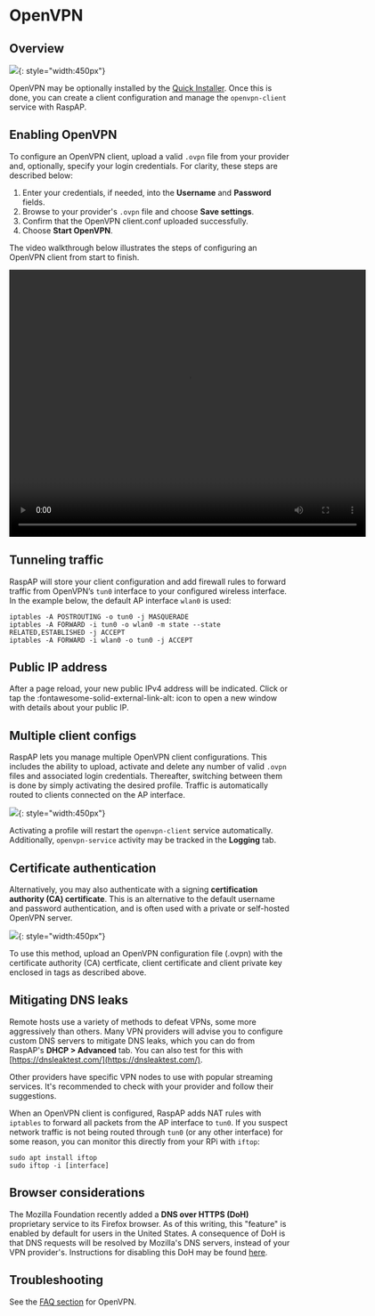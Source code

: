 # OpenVPN

## Overview

![](https://i.imgur.com/ta7tCon.png){: style="width:450px"}

OpenVPN may be optionally installed by the [Quick Installer](quick.md). Once this is done, you can create a client configuration and manage the `openvpn-client` service with RaspAP.

## Enabling OpenVPN

To configure an OpenVPN client, upload a valid `.ovpn` file from your provider and, optionally, specify your login credentials. For clarity, these steps are described below:

1. Enter your credentials, if needed, into the **Username** and **Password** fields.
2. Browse to your provider's `.ovpn` file and choose **Save settings**.
3. Confirm that the OpenVPN client.conf uploaded successfully.
4. Choose **Start OpenVPN**.

The video walkthrough below illustrates the steps of configuring an OpenVPN client from start to finish.

<video width="640" height="480" controls>
  <source src="https://user-images.githubusercontent.com/229399/104086753-d6403b00-525a-11eb-9734-ad7e3ddb22bb.mov" type="video/mp4">
  Your browser does not support the video tag.
</video>

## Tunneling traffic

RaspAP will store your client configuration and add firewall rules to forward traffic from OpenVPN’s `tun0` interface to your configured wireless interface.
In the example below, the default AP interface `wlan0` is used: 

```
iptables -A POSTROUTING -o tun0 -j MASQUERADE
iptables -A FORWARD -i tun0 -o wlan0 -m state --state RELATED,ESTABLISHED -j ACCEPT
iptables -A FORWARD -i wlan0 -o tun0 -j ACCEPT
```

## Public IP address

After a page reload, your new public IPv4 address will be indicated. Click or tap the :fontawesome-solid-external-link-alt: icon to open a new window with details about your 
public IP.

## Multiple client configs

RaspAP lets you manage multiple OpenVPN client configurations. This includes the ability to upload, activate and delete any number of valid `.ovpn` files and
associated login credentials. Thereafter, switching between them is done by simply activating the desired profile. Traffic is automatically routed to clients connected on the AP interface. 

![](https://user-images.githubusercontent.com/229399/147851803-ba8747f0-9c73-43ae-97ea-99be23b98861.png){: style="width:450px"}

Activating a profile will restart the `openvpn-client` service automatically. Additionally, `openvpn-service` activity may be tracked in the **Logging** tab. 

## Certificate authentication

Alternatively, you may also authenticate with a signing **certification authority (CA) certificate**. This is an alternative to the default username and password authentication, and is
often used with a private or self-hosted OpenVPN server.
 
![](https://user-images.githubusercontent.com/229399/113760359-68e75d80-9716-11eb-82ea-5ed1307e8496.png){: style="width:450px"}

To use this method, upload an OpenVPN configuration file (.ovpn) with the certificate authority (CA) certficate, client certificate and client private key enclosed in tags as described above.

## Mitigating DNS leaks

Remote hosts use a variety of methods to defeat VPNs, some more aggressively than others. Many VPN providers will advise you to configure custom DNS servers to mitigate DNS leaks,
which you can do from RaspAP's **DHCP > Advanced** tab. You can also test for this with [https://dnsleaktest.com/](https://dnsleaktest.com/).

Other providers have specific VPN nodes to use with popular streaming services. It's recommended to check with your provider and follow their suggestions.

When an OpenVPN client is configured, RaspAP adds NAT rules with `iptables` to forward all packets from the AP interface to `tun0`.
If you suspect network traffic is not being routed through `tun0` (or any other interface) for some reason, you can monitor this directly from your RPi with `iftop`:

```
sudo apt install iftop
sudo iftop -i [interface]
```

## Browser considerations

The Mozilla Foundation recently added a **DNS over HTTPS (DoH)** proprietary service to its Firefox browser. As of this writing, this "feature" is enabled by default for users in the United States.
A consequence of DoH is that DNS requests will be resolved by Mozilla's DNS servers, instead of your VPN provider's. Instructions for disabling this DoH may be found [here](https://support.mozilla.org/en-US/kb/firefox-dns-over-https#w_manually-enabling-and-disabling-dns-over-https).

## Troubleshooting
See the [FAQ section](/faq/#openvpn) for OpenVPN.

